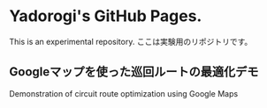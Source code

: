 # Yadorogi's GitHub Pages.

This is an experimental repository.
ここは実験用のリポジトリです。

## Googleマップを使った巡回ルートの最適化デモ

Demonstration of circuit route optimization using Google Maps

